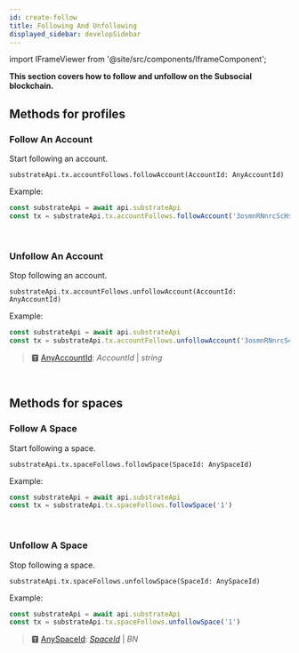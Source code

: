 ```yaml
---
id: create-follow
title: Following And Unfollowing
displayed_sidebar: developSidebar
---
```

import IFrameViewer from '@site/src/components/IframeComponent';

**This section covers how to follow and unfollow on the Subsocial blockchain.**

## Methods for profiles

### Follow An Account

Start following an account.

```
substrateApi.tx.accountFollows.followAccount(AccountId: AnyAccountId)
```

Example: 

```typescript
const substrateApi = await api.substrateApi
const tx = substrateApi.tx.accountFollows.followAccount('3osmnRNnrcScHsgkTJH1xyBF5kGjpbWHsGrqM31BJpy4vwn8')
```

 <IFrameViewer
      src="https://play.subsocial.network/follows/following/account?iframe=true"
  />
<br/>

### Unfollow An Account

Stop following an account.

```
substrateApi.tx.accountFollows.unfollowAccount(AccountId: AnyAccountId)
```

Example: 

```typescript
const substrateApi = await api.substrateApi
const tx = substrateApi.tx.accountFollows.unfollowAccount('3osmnRNnrcScHsgkTJH1xyBF5kGjpbWHsGrqM31BJpy4vwn8')
```

> 🆃 [AnyAccountId](https://docs.subsocial.network/js-docs/js-sdk/modules.html#anyaccountid): *AccountId* | *string*

 <IFrameViewer
      src="https://play.subsocial.network/follows/unfollowing/account?iframe=true"
  />
<br/>

## Methods for spaces

### Follow A Space

Start following a space.

```
substrateApi.tx.spaceFollows.followSpace(SpaceId: AnySpaceId)
```

Example:

```typescript
const substrateApi = await api.substrateApi
const tx = substrateApi.tx.spaceFollows.followSpace('1')
```

 <IFrameViewer
      src="https://play.subsocial.network/follows/following/space?iframe=true"
  />
<br/>

### Unfollow A Space

Stop following a space.

```
substrateApi.tx.spaceFollows.unfollowSpace(SpaceId: AnySpaceId)
```

Example:

```typescript
const substrateApi = await api.substrateApi
const tx = substrateApi.tx.spaceFollows.unfollowSpace('1')
```

> 🆃 [AnySpaceId](https://docs.subsocial.network/js-docs/js-sdk/modules.html#anyspaceid): [*SpaceId*](https://docs.subsocial.network/js-docs/js-sdk/interfaces/interfaces.spaceid.html) | *BN*

 <IFrameViewer
      src="https://play.subsocial.network/follows/unfollowing/space?iframe=true"
  />
<br/>
